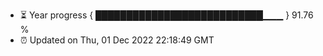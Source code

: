 - ⏳ Year progress { ███████████████████████████▁▁▁ } 91.76 %
- ⏰ Updated on Thu, 01 Dec 2022 22:18:49 GMT

